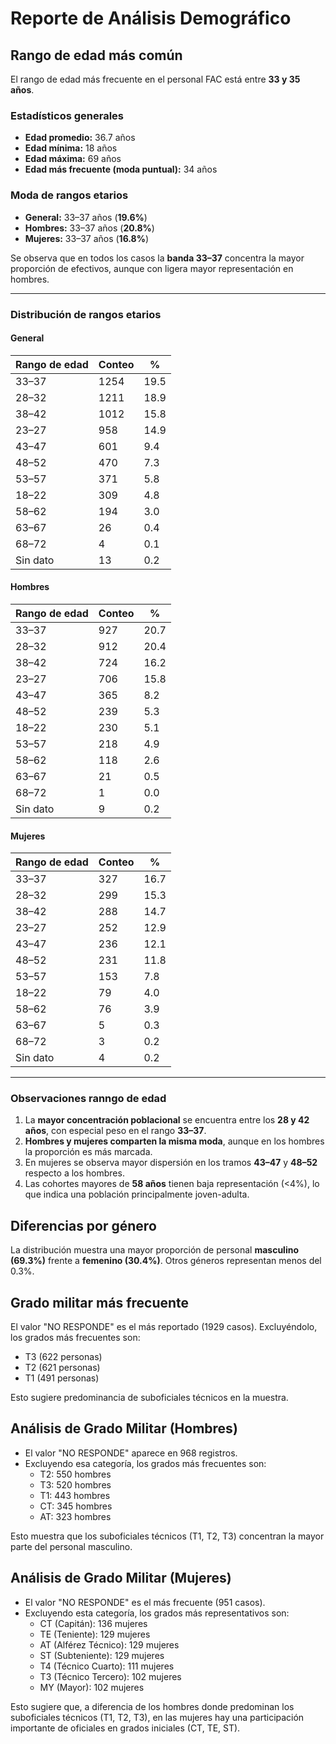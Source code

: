 # Reporte de Análisis Demográfico

## Rango de edad más común
El rango de edad más frecuente en el personal FAC está entre **33 y 35 años**.

### Estadísticos generales
- **Edad promedio:** 36.7 años  
- **Edad mínima:** 18 años  
- **Edad máxima:** 69 años  
- **Edad más frecuente (moda puntual):** 34 años

### Moda de rangos etarios
- **General:** 33–37 años (**19.6%**)
- **Hombres:** 33–37 años (**20.8%**)  
- **Mujeres:** 33–37 años (**16.8%**)  

Se observa que en todos los casos la **banda 33–37** concentra la mayor proporción de efectivos, aunque con ligera mayor representación en hombres.

---
### Distribución de rangos etarios

#### General
| Rango de edad | Conteo | % |
|---------------|--------|----|
| 33–37 | 1254 | 19.5 |
| 28–32 | 1211 | 18.9 |
| 38–42 | 1012 | 15.8 |
| 23–27 | 958  | 14.9 |
| 43–47 | 601  | 9.4  |
| 48–52 | 470  | 7.3  |
| 53–57 | 371  | 5.8  |
| 18–22 | 309  | 4.8  |
| 58–62 | 194  | 3.0  |
| 63–67 | 26   | 0.4  |
| 68–72 | 4    | 0.1  |
| Sin dato | 13 | 0.2  |

#### Hombres
| Rango de edad | Conteo | % |
|---------------|--------|----|
| 33–37 | 927 | 20.7 |
| 28–32 | 912 | 20.4 |
| 38–42 | 724 | 16.2 |
| 23–27 | 706 | 15.8 |
| 43–47 | 365 | 8.2 |
| 48–52 | 239 | 5.3 |
| 18–22 | 230 | 5.1 |
| 53–57 | 218 | 4.9 |
| 58–62 | 118 | 2.6 |
| 63–67 | 21  | 0.5 |
| 68–72 | 1   | 0.0 |
| Sin dato | 9 | 0.2 |

#### Mujeres
| Rango de edad | Conteo | % |
|---------------|--------|----|
| 33–37 | 327 | 16.7 |
| 28–32 | 299 | 15.3 |
| 38–42 | 288 | 14.7 |
| 23–27 | 252 | 12.9 |
| 43–47 | 236 | 12.1 |
| 48–52 | 231 | 11.8 |
| 53–57 | 153 | 7.8 |
| 18–22 | 79  | 4.0 |
| 58–62 | 76  | 3.9 |
| 63–67 | 5   | 0.3 |
| 68–72 | 3   | 0.2 |
| Sin dato | 4 | 0.2 |

---

### Observaciones ranngo de edad
1. La **mayor concentración poblacional** se encuentra entre los **28 y 42 años**, con especial peso en el rango **33–37**.  
2. **Hombres y mujeres comparten la misma moda**, aunque en los hombres la proporción es más marcada.  
3. En mujeres se observa mayor dispersión en los tramos **43–47** y **48–52** respecto a los hombres.  
4. Las cohortes mayores de **58 años** tienen baja representación (<4%), lo que indica una población principalmente joven-adulta.  


## Diferencias por género
La distribución muestra una mayor proporción de personal **masculino (69.3%)** frente a **femenino (30.4%)**. Otros géneros representan menos del 0.3%.

## Grado militar más frecuente
El valor "NO RESPONDE" es el más reportado (1929 casos). Excluyéndolo, los grados más frecuentes son:
- T3 (622 personas)
- T2 (621 personas)
- T1 (491 personas)

Esto sugiere predominancia de suboficiales técnicos en la muestra.

## Análisis de Grado Militar (Hombres)

- El valor "NO RESPONDE" aparece en 968 registros.
- Excluyendo esa categoría, los grados más frecuentes son:
  - T2: 550 hombres
  - T3: 520 hombres
  - T1: 443 hombres
  - CT: 345 hombres
  - AT: 323 hombres

Esto muestra que los suboficiales técnicos (T1, T2, T3) concentran la mayor parte del personal masculino.

## Análisis de Grado Militar (Mujeres)

- El valor "NO RESPONDE" es el más frecuente (951 casos).
- Excluyendo esta categoría, los grados más representativos son:
  - CT (Capitán): 136 mujeres
  - TE (Teniente): 129 mujeres
  - AT (Alférez Técnico): 129 mujeres
  - ST (Subteniente): 129 mujeres
  - T4 (Técnico Cuarto): 111 mujeres
  - T3 (Técnico Tercero): 102 mujeres
  - MY (Mayor): 102 mujeres

Esto sugiere que, a diferencia de los hombres donde predominan los suboficiales técnicos (T1, T2, T3), en las mujeres hay una participación importante de oficiales en grados iniciales (CT, TE, ST).
